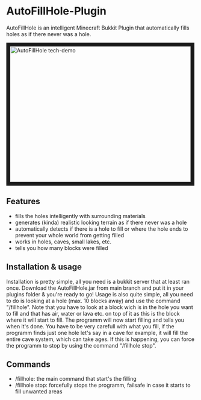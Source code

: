 # AutoFillHole-Plugin
AutoFillHole is an intelligent Minecraft Bukkit Plugin that automatically fills holes as if there never was a hole.

<a href="http://www.youtube.com/watch?feature=player_embedded&v=3H9ZBvCc2uQ
" target="_blank"><img src="http://img.youtube.com/vi/3H9ZBvCc2uQ/0.jpg" 
title="AutoFillHole tech-demo" width="480" height="360" border="10" /></a>

## Features
  - fills the holes intelligently with surrounding materials
  - generates (kinda) realistic looking terrain as if there never was a hole
  - automatically detects if there is a hole to fill or where the hole ends to prevent your whole world from getting filled
  - works in holes, caves, small lakes, etc.
  - tells you how many blocks were filled
  
## Installation & usage
  Installation is pretty simple, all you need is a bukkit server that at least ran once. Download the AutoFillHole.jar from main branch and put it in your plugins folder & you're ready to go!
  Usage is also quite simple, all you need to do is looking at a hole (max. 10 blocks away) and use the command "/fillhole". Note that you have to look at a block wich is in the hole you want to fill and that has air, water or lava etc. on top of it as this is the block where it will start to fill. The programm will now start filling and tells you when it's done.
  You have to be very carefull with what you fill, if the programm finds just one hole let's say in a cave for example, it will fill the entire cave system, which can take ages. If this is happening, you can force the programm to stop by using the command "/fillhole stop".
  
## Commands
  - /fillhole: the main command that start's the filling
  - /fillhole stop: forcefully stops the programm, failsafe in case it starts to fill unwanted areas

